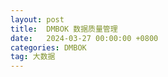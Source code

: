 ```yaml
---
layout: post
title:  DMBOK 数据质量管理
date:   2024-03-27 00:00:00 +0800
categories: DMBOK
tag: 大数据
---
```


